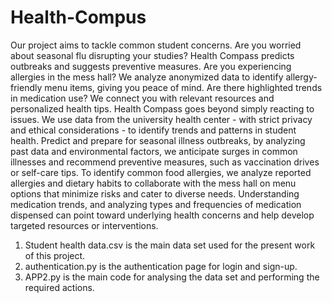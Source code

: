 # Health-Compus

Our project aims to tackle common student concerns. Are you worried about seasonal flu disrupting your studies? Health Compass predicts outbreaks and suggests preventive measures. Are you experiencing allergies in the mess hall? We analyze anonymized data to identify allergy-friendly menu items, giving you peace of mind. Are there highlighted trends in medication use? We connect you with relevant resources and personalized health tips.
Health Compass goes beyond simply reacting to issues. We use data from the university health center - with strict privacy and ethical considerations - to identify trends and patterns in student health. Predict and prepare for seasonal illness outbreaks, by analyzing past data and environmental factors, we anticipate surges in common illnesses and recommend preventive measures, such as vaccination drives or self-care tips. To identify common food allergies, we analyze reported allergies and dietary habits to collaborate with the mess hall on menu options that minimize risks and cater to diverse needs. Understanding medication trends, and analyzing types and frequencies of medication dispensed can point toward underlying health concerns and help develop targeted resources or interventions.


1. Student health data.csv is the main data set used for the present work of this project.
2. authentication.py is the authentication page for login and sign-up.
3. APP2.py is the main code for analysing the data set and performing the required actions.
